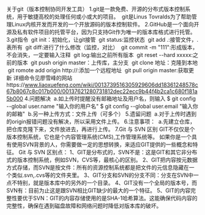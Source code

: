 关于git（版本控制协同开发工具）
1.git是一款免费、开源的分布式版本控制系统，用于敏捷高校的处理任何或小或大的项目。
  git是Linus Tovralds为了帮助管理Linux内核开发而开发的一个开放源码的版本控制软件。
2.GitHub是一个面向开源及私有软件项目的托管平台，因为只支持Git作为唯一的版本库格式进行托管。
3.git指令
  git init：初始化，让git接管
  git status:监控状态
  git add .:接管文件，.表所有
  git diff:进行了什么修改（监控，对比）
  git commit -m "111":形成版本，不会消失，一定要输入注释
  git log:输出之前所有版本
  git reset --hard xxxxx:之前的版本
  git push origin master：上传库，主分支
  git clone 地址：克隆到本地
  git romote add origin http://:添加一个远程地址
  git pull origin master:获取更新
详细命令见廖雪峰的网站https://www.liaoxuefeng.com/wiki/0013739516305929606dd18361248578c67b8067c8c017b000/00137621280731812dec22ecc9b44f4b2ca1c680f181a5b000
4.问题解决
  a.如上传时提醒没有邮箱地址及用户名，则输入
        $  git config --global user.name "输入你的用户名"
        $  git config --global user.email "输入你的邮箱"
  b.另一种上传方式：文件上传（可多个）
5.遗留问题
  a.对于上传时遇到的origin报错问题没有解决，所以采用文件上传。
6.注意事项：
  a.先建立仓库，把仓库克隆下来，文件放进去，再进行上传。
7.Git 与 SVN 区别
  GIT不仅仅是个版本控制系统，它也是个内容管理系统(CMS),工作管理系统等。
  如果你是一个具有使用SVN背景的人，你需要做一定的思想转换，来适应GIT提供的一些概念和特征。
  Git 与 SVN 区别点：
        1、GIT是分布式的，SVN不是：这是GIT和其它非分布式的版本控制系统，例如SVN，CVS等，最核心的区别。
        2、GIT把内容按元数据方式存储，而SVN是按文件：所有的资源控制系统都是把文件的元信息隐藏在一个类似.svn,.cvs等的文件夹里。
        3、GIT分支和SVN的分支不同：分支在SVN中一点不特别，就是版本库中的另外的一个目录。
        4、GIT没有一个全局的版本号，而SVN有：目前为止这是跟SVN相比GIT缺少的最大的一个特征。
        5、GIT的内容完整性要优于SVN：GIT的内容存储使用的是SHA-1哈希算法。这能确保代码内容的完整性，确保在遇到磁盘故障和网络问题时降低对版本库的破坏。
